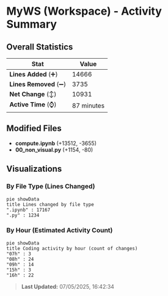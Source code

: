 # MyWS (Workspace) - Activity Summary 

## Overall Statistics

| Stat                   | Value                                                             |
| ---------------------- | ----------------------------------------------------------------- |
| **Lines Added** (➕)   | 14666                                          |
| **Lines Removed** (➖) | 3735                                        |
| **Net Change** (↕)    | 10931                |
| **Active Time** (⌚)   | 87 minutes |


## Modified Files
- **compute.ipynb** (+13512, -3655)
- **00_non_visual.py** (+1154, -80)

## Visualizations

### By File Type (Lines Changed)

```mermaid
pie showData
title Lines changed by file type
".ipynb" : 17167
".py" : 1234
```

### By Hour (Estimated Activity Count)

```mermaid
pie showData
title Coding activity by hour (count of changes)
"07h" : 3
"08h" : 24
"09h" : 14
"15h" : 3
"16h" : 22
```


> **Last Updated:** 07/05/2025, 16:42:34